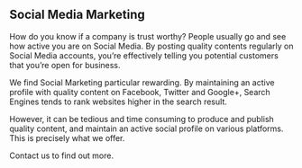 
## Social Media Marketing

How do you know if a company is trust worthy? People usually go and see how active you are on Social Media. By posting quality contents regularly on Social Media accounts, you’re effectively telling you potential customers that you’re open for business.

We find Social Marketing particular rewarding. By maintaining an active profile with quality content on Facebook, Twitter and Google+, Search Engines tends to rank websites higher in the search result.

However, it can be tedious and time consuming to produce and publish quality content, and maintain an active social profile on various platforms. This is precisely what we offer.

Contact us to find out more.